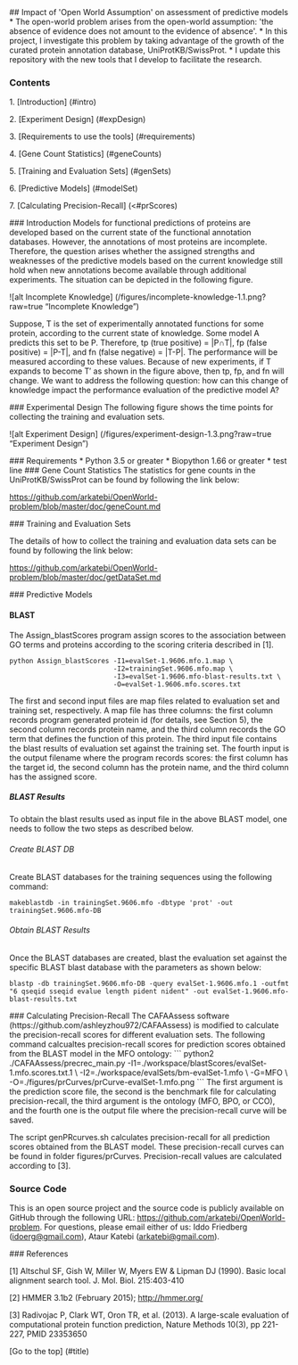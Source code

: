 <a name="title" />
## Impact of 'Open World Assumption' on assessment of predictive models
* The open-world problem arises from the open-world assumption: 'the 
  absence of evidence does not amount to the evidence of absence'.
* In this project, I investigate this problem by taking advantage 
  of the growth of the curated protein annotation database, 
  UniProtKB/SwissProt.
* I update this repository with the new tools that I develop to 
  facilitate the research. 

### Contents
1\. [Introduction] (#intro)

2\. [Experiment Design] (#expDesign)

3\. [Requirements to use the tools] (#requirements)

4\. [Gene Count Statistics] (#geneCounts)

5\. [Training and Evaluation Sets] (#genSets)

6\. [Predictive Models] (#modelSet)

7\. [Calculating Precision-Recall] (<#prScores)

<a name="intro">
### Introduction
Models for functional predictions of proteins are developed based on the
current state of the functional annotation databases. However, the
annotations of most proteins are incomplete. Therefore, the question arises
whether the assigned strengths and weaknesses of the predictive models based
on the current knowledge still hold when new annotations become 
available through additional experiments. The situation can be depicted in the
following figure.

![alt Incomplete Knowledge] (/figures/incomplete-knowledge-1.1.png?raw=true “Incomplete Knowledge”)

Suppose, T is the set of experimentally annotated functions for some protein, 
according to the current state of knowledge. Some model A predicts this 
set to be P. Therefore, tp (true positive) = |P∩T|, fp (false positive) = 
|P-T|, and fn (false negative) = |T-P|. The performance will be measured 
according to these values. Because of new experiments, if T expands to 
become T′ as shown in the figure above, then tp, fp, and fn will change. We 
want to address the following question: how can this change of knowledge 
impact the performance evaluation of the predictive model A?

<a name="expDesign" />
### Experimental Design 
The following figure shows the time points for collecting the training and 
evaluation sets. 

![alt Experiment Design] (/figures/experiment-design-1.3.png?raw=true “Experiment Design”)

<a name="requirements" />
### Requirements
* Python 3.5 or greater
* Biopython 1.66 or greater
* test line

<a name="geneCounts" />
### Gene Count Statistics 
The statistics for gene counts in the UniProtKB/SwissProt can 
be found by following the link below: 

https://github.com/arkatebi/OpenWorld-problem/blob/master/doc/geneCount.md

<a name="genSets" />
### Training and Evaluation Sets 

The details of how to collect the training and evaluation data sets
can be found by following the link below: 

https://github.com/arkatebi/OpenWorld-problem/blob/master/doc/getDataSet.md


<a name="modelSet" />
### Predictive Models 

#### BLAST 

The Assign_blastScores program assign scores to the association between 
GO terms and proteins according to the scoring criteria described in [1].

```
python Assign_blastScores -I1=evalSet-1.9606.mfo.1.map \
                          -I2=trainingSet.9606.mfo.map \
                          -I3=evalSet-1.9606.mfo-blast-results.txt \
                          -O=evalSet-1.9606.mfo.scores.txt
```

The first and second input files are map files related to evaluation set
and training set, respectively. A map file has three columns: the first
column records program generated protein id (for details, see Section 5),
the second column records protein name, and the third column records the
GO term that defines the function of this protein. The third input file
contains the blast results of evaluation set against the training set.
The fourth input is the output filename where the program records scores:
the first column has the target id, the second column has the protein name,
and the third column has the assigned score.

##### BLAST Results 
To obtain the blast results used as input file in the above BLAST model, one 
needs to follow the two steps as described below.

###### Create BLAST DB
Create BLAST databases for the training sequences using the following command:

```
makeblastdb -in trainingSet.9606.mfo -dbtype 'prot' -out trainingSet.9606.mfo-DB
```  

###### Obtain BLAST Results
Once the BLAST databases are created, blast the evaluation set against the 
specific BLAST blast database with the parameters as shown below:  

```
blastp -db trainingSet.9606.mfo-DB -query evalSet-1.9606.mfo.1 -outfmt "6 qseqid sseqid evalue length pident nident" -out evalSet-1.9606.mfo-blast-results.txt
```

<a name="prScores" />
### Calculating Precision-Recall
The CAFAAssess software (https://github.com/ashleyzhou972/CAFAAssess) is 
modified to calculate the precision-recall scores for different evaluation 
sets. The following command calcualtes precision-recall scores for prediction 
scores obtained from the BLAST model in the MFO ontology:
```
python2 ./CAFAAssess/precrec_main.py -I1=./workspace/blastScores/evalSet-1.mfo.scores.txt.1 \
                                     -I2=./workspace/evalSets/bm-evalSet-1.mfo \
                                     -G=MFO \
                                     -O=./figures/prCurves/prCurve-evalSet-1.mfo.png
```
The first argument is the prediction score file, the second is the benchmark
file for calculating precision-recall, the third argument is the ontology
(MFO, BPO, or CCO), and the fourth one is the output file where the 
precision-recall curve will be saved.

The script genPRcurves.sh calculates precision-recall for all prediction 
scores obtained from the BLAST model. These precision-recall curves can 
be found in folder figures/prCurves. Precision-recall values are calculated 
according to [3].

### Source Code
This is an open source project and the source code is publicly available on 
GitHub through the following URL: https://github.com/arkatebi/OpenWorld-problem.
For questions, please email either of us: Iddo Friedberg (idoerg@gmail.com),
Ataur Katebi (arkatebi@gmail.com).

<a name="refSet" />
### References 

[1] Altschul SF, Gish W, Miller W, Myers EW & Lipman DJ (1990). Basic local 
    alignment search tool. J. Mol. Biol. 215:403-410

[2] HMMER 3.1b2 (February 2015); http://hmmer.org/

[3] Radivojac P, Clark WT, Oron TR, et al. (2013). A large-scale evaluation of 
    computational protein function prediction, Nature Methods 10(3), pp 221-227,
    PMID 23353650

 

[Go to the top] (#title)
